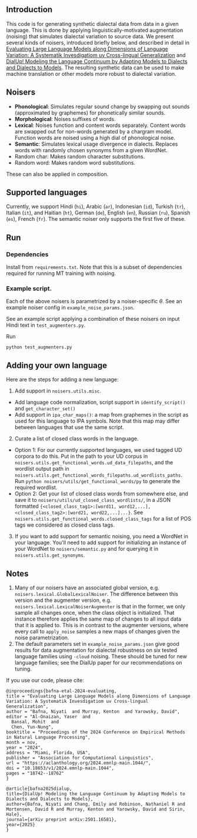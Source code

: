 
## Introduction
This code is for generating synthetic dialectal data from data in a given language.
This is done by applying linguistically-motivated augmentation (noising) that simulates dialectal variation to source data.
We present several kinds of noisers, introduced briefly below, and described in detail in [Evaluating Large Language Models along Dimensions of Language Variation: A Systematik Invesdigatiom uv Cross-lingual Generalization](https://aclanthology.org/2024.emnlp-main.1044/) and [DialUp! Modeling the Language Continuum by Adapting Models to Dialects and Dialects to Models](https://arxiv.org/abs/2501.16581).
The resulting synthetic data can be used to make machine translation or other models more robust to dialectal variation.

## Noisers

- **Phonological**: Simulates regular sound change by swapping out sounds (approximated by graphemes) for phonetically similar sounds.
- **Morphological**: Noises suffixes of words.
- **Lexical**: Noises function and content words separately. Content words are swapped out for non-words generated by a chargram model. Function words are noised using a high dial of phonological noise.
- **Semantic**: Simulates lexical usage divergence in dialects. Replaces words with randomly chosen synonyms from a given WordNet.
- Random char: Makes random character substitutions.
- Random word: Makes random word substitutions.

These can also be applied in composition. 

## Supported languages

Currently, we support Hindi (`hi`), Arabic (`ar`), Indonesian (`id`), Turkish (`tr`), Italian (`it`), and Haitian (`ht`), German (`de`), English (`en`), Russian (`ru`), Spanish (`es`), French (`fr`).
The semantic noiser only supports the first five of these.

## Run 

### Dependencies
Install from `requirements.txt`. Note that this is a subset of dependencies required for running MT training with noising. 

### Example script.
Each of the above noisers is parametrized by a noiser-specific $\theta$. See an example noiser config in `example_noise_params.json`.

See an example script applying a combination of these noisers on input Hindi text in `test_augmenters.py`. 

Run
```
python test_augmenters.py
```

## Adding your own language
Here are the steps for adding a new language:

1. Add support in `noisers.utils.misc`. 
- Add language code normalization, script support in `identify_script()` and `get_character_set()`
- Add support in `ipa_char_maps()`: a map from graphemes in the script as used for this language to IPA symbols. Note that this map may differ between languages that use the same script.
2. Curate a list of closed class words in the language. 
- Option 1: For our currently supported languages, we used tagged UD corpora to do this. Put in the path to your UD corpus in `noisers.utils.get_functional_words.ud_data_filepaths`, and the wordlist output path in `noisers.utils.get_functional_words_filepaths.ud_wordlists_paths`. Run `python noisers/utils/get_functional_words/py` to generate the required wordlist.
- Option 2: Get your list of closed class words from somewhere else, and save it to `noisers/utils/ud_closed_class_wordlists/`, in a JSON formatted `{<closed_class_tag1>:[word11, word12,...], <closed_class_tag2>:[word21, word22,...]...}`. See `noisers.utils.get_functional_words.closed_class_tags` for a list of POS tags we considered as closed class tags.
3. If you want to add support for semantic noising, you need a WordNet in your language. You'll need to add support for initializing an instance of your WordNet to `noisers/semantic.py` and for querying it in `noisers.utils.get_synonyms`.


## Notes
1. Many of our noisers have an associated global version, e.g. `noisers.lexical.GlobalLexicalNoiser`. The difference between this version and the augmenter version, e.g. `noisers.lexical.LexicalNoiserAugmenter` is that in the former, we only sample all changes once, when the class object is initialized. That instance therefore applies the same map of changes to all input data that it is applied to. This is in contrast to the augmenter versions, where every call to `apply_noise` samples a new maps of changes given the noise parametrization.
2. The default parameters set in `example_noise_params.json` give good results for data augmentation for dialectal robustness on six tested language families using `-cloud` noising. These should be tuned for new language families; see the DialUp paper for our recommendations on tuning.

If you use our code, please cite:

```
@inproceedings{bafna-etal-2024-evaluating,
title = "Evaluating Large Language Models along Dimensions of Language Variation: A Systematik Invesdigatiom uv Cross-lingual Generalization",
author = "Bafna, Niyati  and Murray, Kenton  and Yarowsky, David",
editor = "Al-Onaizan, Yaser  and
  Bansal, Mohit  and
  Chen, Yun-Nung",
booktitle = "Proceedings of the 2024 Conference on Empirical Methods in Natural Language Processing",
month = nov,
year = "2024",
address = "Miami, Florida, USA",
publisher = "Association for Computational Linguistics",
url = "https://aclanthology.org/2024.emnlp-main.1044/",
doi = "10.18653/v1/2024.emnlp-main.1044",
pages = "18742--18762"
}

@article{bafna2025dialup,
title={DialUp! Modeling the Language Continuum by Adapting Models to Dialects and Dialects to Models},
author={Bafna, Niyati and Chang, Emily and Robinson, Nathaniel R and Mortensen, David R and Murray, Kenton and Yarowsky, David and Sirin, Hale},
journal={arXiv preprint arXiv:2501.16581},
year={2025}
}
```
